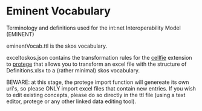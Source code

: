 # Eminent Vocabulary
Terminology and definitions used for the int:net Interoperability Model (EMINENT)

eminentVocab.ttl is the skos vocabulary.

exceltoskos.json contains the transformation rules for the [cellfie](https://github.com/protegeproject/cellfie-plugin/) extension to [protege](https://protege.stanford.edu/) that allows you to transform an excel file with the structure of Definitions.xlsx to a (rather minimal) skos vocabulary.

BEWARE: at this stage, the protege import function will genereate its own uri's, so please ONLY import excel files that contain new entries. If you wish to edit existing concepts, please do so directly in the ttl file (using a text editor, protege or any other linked data editing tool).


